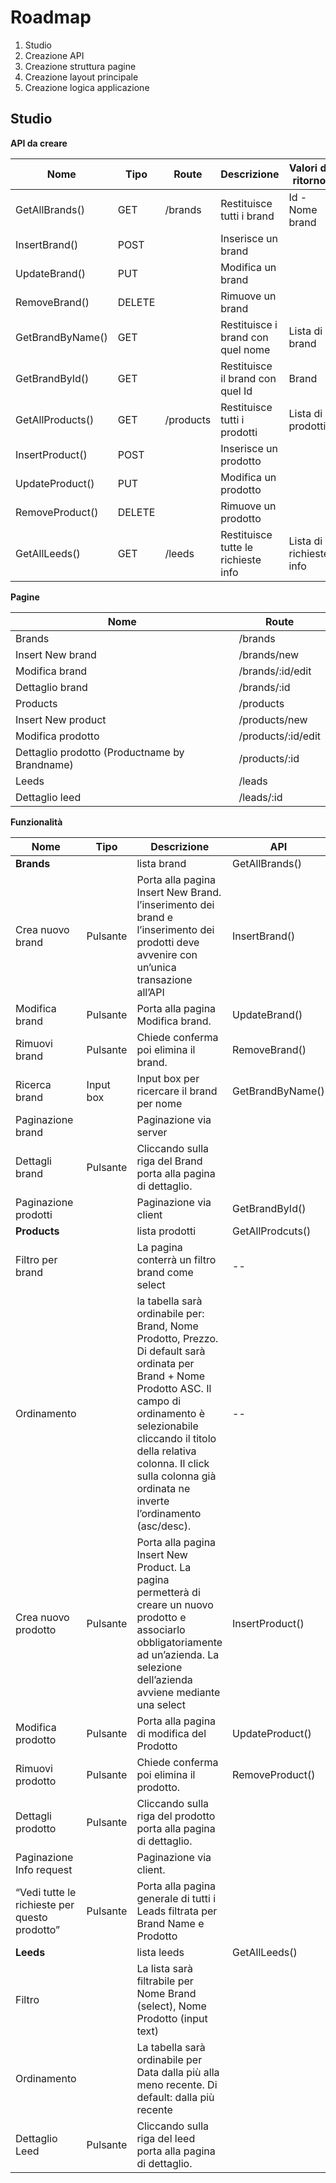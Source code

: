 # Roadmap

 1. Studio
 2. Creazione API
 3. Creazione struttura pagine
 4. Creazione layout principale
 5. Creazione logica applicazione
 
 ## Studio
 **API da creare**
 
|Nome|Tipo|Route|Descrizione |Valori di ritorno|
|--|--|--|--|--|
| GetAllBrands()|GET |/brands  |Restituisce tutti i brand	 | Id - Nome brand|
| InsertBrand()|POST |  |Inserisce un brand	 | |
| UpdateBrand()|PUT|  |Modifica un brand	 | |
| RemoveBrand()|DELETE|  |Rimuove un brand	 | |
| GetBrandByName()|GET|  |Restituisce i brand con quel nome	 | Lista di brand |
| GetBrandById()|GET|  |Restituisce il brand con quel Id| Brand |
| GetAllProducts()|GET |/products  |Restituisce tutti i prodotti| Lista di prodotti|
| InsertProduct()|POST |  |Inserisce un prodotto| |
| UpdateProduct()|PUT|  |Modifica un prodotto| |
| RemoveProduct()|DELETE|  |Rimuove un prodotto| |
| GetAllLeeds()|GET |/leeds  |Restituisce tutte le richieste info| Lista di richieste info|

 **Pagine**
 
|Nome|Route|
|--|--|
| Brands |/brands|
| Insert New brand |/brands/new|
| Modifica brand |/brands/:id/edit|
| Dettaglio brand |/brands/:id|
| Products|/products|
| Insert New product|/products/new|
| Modifica prodotto |/products/:id/edit|
| Dettaglio prodotto (Productname by Brandname)|/products/:id|
| Leeds|/leads|
| Dettaglio leed|/leads/:id|

 **Funzionalità**
 
|Nome|Tipo|Descrizione | API |
|--|--|--|--|
|**Brands**||lista brand|GetAllBrands()|
| Crea nuovo brand |Pulsante  |Porta alla pagina Insert New Brand. l’inserimento dei brand e l’inserimento dei prodotti deve avvenire con un’unica transazione all’API| InsertBrand()|
| Modifica brand |Pulsante  |Porta alla pagina Modifica brand. | UpdateBrand()|
| Rimuovi brand |Pulsante  |Chiede conferma poi elimina il brand. | RemoveBrand()|
| Ricerca brand |Input box|Input box per ricercare il brand per nome |GetBrandByName() |
| Paginazione brand ||Paginazione via server ||
| Dettagli brand | Pulsante |Cliccando sulla riga del Brand porta alla pagina di dettaglio. ||
| Paginazione prodotti||Paginazione via client|GetBrandById()|
|**Products**||lista prodotti|GetAllProdcuts()|
| Filtro per brand ||La pagina conterrà un filtro brand come select |--|
| Ordinamento ||la tabella sarà ordinabile per: Brand, Nome Prodotto, Prezzo. Di default sarà ordinata per Brand + Nome Prodotto ASC. Il campo di ordinamento è selezionabile cliccando il titolo della relativa colonna. Il click sulla colonna già ordinata ne inverte l’ordinamento (asc/desc). |--|
| Crea nuovo prodotto|Pulsante  |Porta alla pagina Insert New Product. La pagina permetterà di creare un nuovo prodotto e associarlo obbligatoriamente ad un’azienda. La selezione dell’azienda avviene mediante una select| InsertProduct()|
| Modifica prodotto |Pulsante  |Porta alla pagina di modifica del Prodotto | UpdateProduct()|
| Rimuovi prodotto|Pulsante  |Chiede conferma poi elimina il prodotto. | RemoveProduct()|
| Dettagli prodotto| Pulsante |Cliccando sulla riga del prodotto porta alla pagina di dettaglio. ||
| Paginazione Info request||Paginazione via client.||
| “Vedi tutte le richieste per questo prodotto”|Pulsante|Porta alla pagina generale di tutti i Leads filtrata per Brand Name e Prodotto||
|**Leeds**||lista leeds|GetAllLeeds()|
| Filtro||La lista sarà filtrabile per Nome Brand (select), Nome Prodotto (input text)||
| Ordinamento||La tabella sarà ordinabile per Data dalla  più alla meno recente. Di default: dalla più recente||
| Dettaglio Leed| Pulsante |Cliccando sulla riga del leed porta alla pagina di dettaglio. ||
